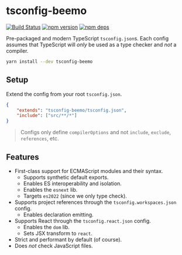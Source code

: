 # tsconfig-beemo

[![Build Status](https://github.com/beemojs/dev/workflows/Build/badge.svg)](https://github.com/beemojs/dev/actions?query=branch%3Amaster)
[![npm version](https://badge.fury.io/js/tsconfig-beemo.svg)](https://www.npmjs.com/package/tsconfig-beemo)
[![npm deps](https://david-dm.org/beemojs/dev.svg?path=packages/tsconfig)](https://www.npmjs.com/package/tsconfig-beemo)

Pre-packaged and modern TypeScript `tsconfig.json`s. Each config assumes that TypeScript will _only_
be used as a type checker and _not_ a compiler.

```bash
yarn install --dev tsconfig-beemo
```

## Setup

Extend the config from your root `tsconfig.json`.

```json
{
	"extends": "tsconfig-beemo/tsconfig.json",
	"include": ["src/**/*"]
}
```

> Configs only define `compilerOptions` and not `include`, `exclude`, `references`, etc.

## Features

- First-class support for ECMAScript modules and their syntax.
  - Supports synthetic default exports.
  - Enables ES interoperability and isolation.
  - Enables the `esnext` lib.
  - Targets `es2022` (since we only type check).
- Supports project references through the `tsconfig.workspaces.json` config.
  - Enables declaration emitting.
- Supports React through the `tsconfig.react.json` config.
  - Enables the `dom` lib.
  - Sets JSX transform to `react`.
- Strict and performant by default (of course).
- Does _not_ check JavaScript files.
